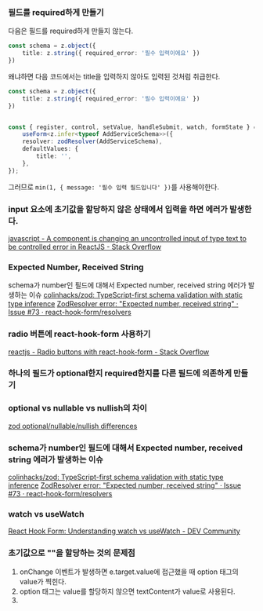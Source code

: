 ### 필드를 required하게 만들기

다음은 필드를 required하게 만들지 않는다.

```typescript
const schema = z.object({
	title: z.string({ required_error: '필수 입력이에요' })
})
```

왜냐하면 다음 코드에서는 title을 입력하지 않아도 입력된 것처럼 취급한다.

```typescript
const schema = z.object({
	title: z.string({ required_error: '필수 입력이에요' })
})


const { register, control, setValue, handleSubmit, watch, formState } =
	useForm<z.infer<typeof AddServiceSchema>>({
	resolver: zodResolver(AddServiceSchema),
	defaultValues: {
		title: '',
	},
});

```

그러므로 `min(1, { message: '필수 입력 필드입니다' })`를 사용해야한다.

### input 요소에 초기값을 할당하지 않은 상태에서 입력을 하면 에러가 발생한다.
 [javascript - A component is changing an uncontrolled input of type text to be controlled error in ReactJS - Stack Overflow](https://stackoverflow.com/questions/47012169/a-component-is-changing-an-uncontrolled-input-of-type-text-to-be-controlled-erro)

### Expected Number, Received String
schema가 number인 필드에 대해서 Expected number, received string 에러가 발생하는 이슈
[colinhacks/zod: TypeScript-first schema validation with static type inference](https://github.com/colinhacks/zod?tab=readme-ov-file#coercion-for-primitives)
[ZodResolver error: "Expected number, received string" · Issue #73 · react-hook-form/resolvers](https://github.com/react-hook-form/resolvers/issues/73)

### radio 버튼에 react-hook-form 사용하기
[reactjs - Radio buttons with react-hook-form - Stack Overflow](https://stackoverflow.com/questions/67626696/radio-buttons-with-react-hook-form)

### 하나의 필드가 optional한지 required한지를 다른 필드에 의존하게 만들기


### optional vs nullable vs nullish의 차이
[zod optional/nullable/nullish differences](https://gist.github.com/ciiqr/ee19e9ff3bb603f8c42b00f5ad8c551e)


### schema가 number인 필드에 대해서 Expected number, received string 에러가 발생하는 이슈

[colinhacks/zod: TypeScript-first schema validation with static type inference](https://github.com/colinhacks/zod?tab=readme-ov-file#coercion-for-primitives)
[ZodResolver error: "Expected number, received string" · Issue #73 · react-hook-form/resolvers](https://github.com/react-hook-form/resolvers/issues/73)

### watch vs useWatch

[React Hook Form: Understanding watch vs useWatch - DEV Community](https://dev.to/kcsujeet/react-hook-form-understanding-watch-vs-usewatch-l54)

### 초기값으로 ""을 할당하는 것의 문제점

1. onChange 이벤트가 발생하면 e.target.value에 접근했을 때 option 태그의 value가 찍힌다.
2. option 태그는 value를 할당하지 않으면 textContent가 value로 사용된다.
3. 